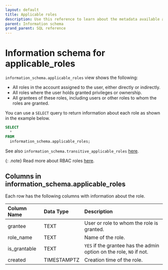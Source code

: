 ```yaml
---
layout: default
title: Applicable roles
description: Use this reference to learn about the metadata available about roles using the information schema.
parent: Information schema
grand_parent: SQL reference
---
```


# Information schema for applicable_roles

`information_schema.applicable_roles` view shows the following:

  * All roles in the account assigned to the user, either directly or indirectly. 
  * All roles where the user holds granted privileges or ownership.
  * All grantees of these roles, including users or other roles to whom the roles are granted.

You can use a `SELECT` query to return information about each role as shown in the example below.
```sql
SELECT
  *
FROM
  information_schema.applicable_roles;
```

See also `information_schema.transitive_applicable_roles` [here](transitive-applicable-roles.md).

{: .note}
Read more about RBAC roles [here](../../Guides/security/rbac.md).

## Columns in information_schema.applicable_roles

Each row has the following columns with information about the role.

|  Column Name    | Data Type   | Description                                                         |
|:----------------|:------------|:--------------------------------------------------------------------|
| grantee         | TEXT        | User or role to whom the role is granted.                           |
| role_name       | TEXT        | Name of the role.                                                   |
| is_grantable    | TEXT        | `YES` if the grantee has the admin option on the role, `NO` if not. |
| created         | TIMESTAMPTZ | Creation time of the role.                                          |
